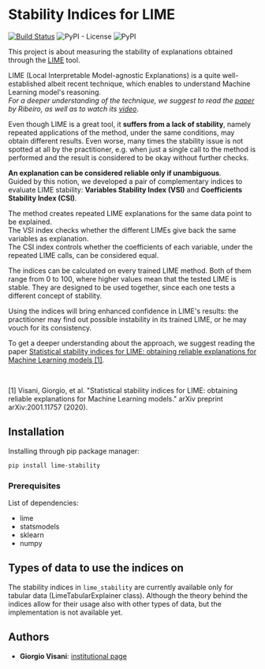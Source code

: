 # Stability Indices for LIME

[![Build Status](https://travis-ci.org/giorgiovisani/lime_stability.svg?branch=master)](https://travis-ci.org/giorgiovisani/lime_stability?style=plastic)
![PyPI - License](https://img.shields.io/pypi/l/lime_stability?style=plastic)
![PyPI](https://img.shields.io/pypi/v/lime_stability?style=plastic)

This project is about measuring the stability of explanations obtained through the [LIME](https://github.com/marcotcr/lime) tool.

LIME (Local Interpretable Model-agnostic Explanations) is a quite well-established albeit recent technique, which enables to understand Machine Learning model's reasoning.  
*For a deeper understanding of the technique, we suggest to read the [paper]() by Ribeiro, as well as to watch its [video](https://www.youtube.com/watch?v=hUnRCxnydCc)*.

Even though LIME is a great tool, it **suffers from a lack of stability**, namely repeated applications of the method, under the same conditions, may obtain different results.
Even worse, many times the stability issue is not spotted at all by the practitioner, e.g. when just a single call to the method is performed and the result is considered to be okay without further checks.

**An explanation can be considered reliable only if unambiguous**.  
Guided by this notion, we developed a pair of complementary indices to evaluate LIME stability: **Variables Stability Index (VSI)** and **Coefficients Stability Index (CSI)**.  

The method creates repeated LIME explanations for the same data point to be explained.  
The VSI index checks whether the different LIMEs give back the same variables as explanation.  
The CSI index controls whether the coefficients of each variable, under the repeated LIME calls, can be considered equal.

The indices can be calculated on every trained LIME method. Both of them range from 0 to 100, where higher values mean that the tested LIME is stable. They are designed to be used together, since each one tests a different concept of stability.

Using the indices will bring enhanced confidence in LIME's results: the practitioner may find out possible instability in its trained LIME, or he may vouch for its consistency.

To get a deeper understanding about the approach, we suggest reading the paper [Statistical stability indices for LIME: obtaining reliable explanations
for Machine Learning models [1]](https://arxiv.org/pdf/2001.11757.pdf).

&nbsp;

[1] Visani, Giorgio, et al. "Statistical stability indices for LIME: obtaining reliable explanations for Machine Learning models." arXiv preprint arXiv:2001.11757 (2020).

## Installation

Installing through pip package manager:

```bash
pip install lime-stability
```

### Prerequisites
List of dependencies:  

* lime
* statsmodels
* sklearn
* numpy

## Types of data to use the indices on

The stability indices in `lime_stability` are currently available only for tabular data (LimeTabularExplainer class). Although the theory behind the indices allow for their usage also with other types of data, but the implementation is not available yet.

## Authors

* **Giorgio Visani**: [institutional page](https://www.unibo.it/sitoweb/giorgio.visani2/en)


